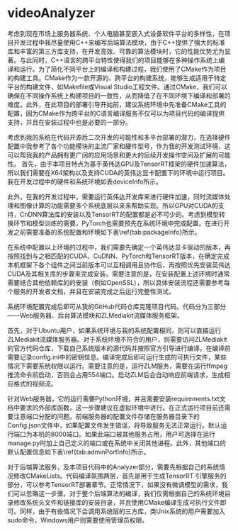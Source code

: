 # videoAnalyzer

考虑到现在市场上服务器系统、个人电脑甚至嵌入式设备软件平台的多样性，在项目开发过程中我尽量使用C++来编写后端算法模块，由于C++提供了强大的标准库和丰富的第三方库支持，在开发高效、可靠的算法模块时，它的性能优势尤为显著。与此同时，C++语言的跨平台特性使得我们的项目能够在多种操作系统上编译和运行。为了简化不同平台上的编译和构建过程，我们使用了CMake作为项目的构建工具。CMake作为一款开源的、跨平台的构建系统，能够生成适用于特定平台的构建文件，如Makefile或Visual Studio工程文件。通过CMake，我们可以确保在不同操作系统上构建项目的一致性，从而降低了在不同环境下编译和部署的难度。此外，在此项目的部署引导开始前，建议系统环境中先准备CMake工具的配置，因为CMake作为跨平台的C语言编译服务不仅可以为项目代码的编译提供支持，并且在安装过程中也是必要的一部分。

考虑到我的系统在代码开源后二次开发的可能性和多平台部署的潜力，在选择硬件配置中我参考了各个功能模块的主流厂家和硬件型号，作为我的开发测试环境，这可以帮我我的产品拥有更广阔的应用场景和更大的后续开发操作空间及扩展的可能性。 首先，由于本项目特点为基于英伟达GPU及TensorRT框架的硬件加速算法，所以我们需要在X64架构以及支持CUDA的英伟达显卡配置下的环境中运行项目。我在开发过程中的硬件和系统环境如表deviceInfo所示。

此外，在我的开发过程中，需要运行英伟达开发库来进行硬件加速，同时流媒体处理和图像计算的功能需要多个系统底层以来来帮助实现。所以GPU对CUDA的支持，CnDNN算法库的安装以及TensorRT的配置都是必不可少的。考虑到模型转换环节和模型训练的需要，PyTorch也需要预先在系统环境中完成配置。在进行开发之前需要准备的系统配置和环境如下表\ref{tab:packageInfo}所示。

在系统中配置以上环境的过程中，我们需要先确定一个英伟达显卡驱动的版本，再按照找到与之相匹配的CUDA、CuDNN、PyTorch和TensorRT版本，在确定完成本机框架下各个组件之间当前版本可以互相调用且协作后，再按照优先安装英伟达CUDA及其相关库的步骤来完成安装。需要注意的是，在安装配置上述环境时通常需要结合其他依赖库的的安装（例如OpenSSL），所以具体安装流程还需要参考每个服务的开发者文档，并且在安装完成之后运行完整性测试。

系统环境配置完成后即可从我的GitHub代码仓库克隆项目代码。代码分为三部分——Web服务器、后台算法模块和ZLMediakit流媒体服务框架。

首先，对于Ubuntu用户，如果系统环境与我的系统配置相同，则可以直接运行ZLMediakit流媒体服务器。对于系统环境不符合的用户，则需要访问ZLMediakit的官方代码仓库，下载自己系统版本的源代码并按照官方引导进行编译。在编译前需要记录config.ini中的密钥信息。编译完成后即可运行生成的可执行文件，某些情况下需要系统权限以运行。需要注意的是，运行ZLM服务，需要在运行ffmpeg推流命令前启动，否则会占用554端口。启动ZLM后会自动响应前端请求，生成相应格式的视频流。

针对Web服务器，它的运行需要Python环境，并且需要安装requirements.txt文档中要求的外部库函数，这一步骤建议在虚拟环境中进行。在正式运行项目前还需要注意端口分配的问题。前端服务器的配置文件存储在服务器目录下的Config.json文件中，如果配置文件发生错误，将导致服务无法正常运行。默认运行端口为本机的8000端口。如果此端口被其他服务占用，用户可选择在运行manage.py时加上自己定义的端口或在系统中关闭其他进程。此外，其他端口的默认配置信息如下表\ref{tab:adminPortInfo}所示。

对于后端算法服务，及本项目代码中的Analyzer部分，需要先根据自己的系统情况修改CMakeLists。代码编译氛围两层，首先是用于生成TensorRT 引擎服务的部分，可以参考TensorRT部署章节。正常情况下，如果没有微调模型的需求，我们可以忽略这一步骤。对于整个后端算法的编译，我们仅需根据自己的系统环境目录修改系统头文件和链接库的安装目录，并且使用CMake编译生成可执行文件即可。同样，由于有些情况下会调用系统层的三方库，类Unix系统的用户需要加入sudo命令，Windows用户则需要使用管理员权限。